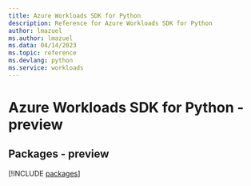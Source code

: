 ```yaml
---
title: Azure Workloads SDK for Python
description: Reference for Azure Workloads SDK for Python
author: lmazuel
ms.author: lmazuel
ms.data: 04/14/2023
ms.topic: reference
ms.devlang: python
ms.service: workloads
---
```

# Azure Workloads SDK for Python - preview
## Packages - preview
[!INCLUDE [packages](workloads-index.md)]